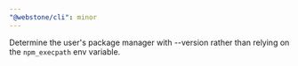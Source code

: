 ```yaml
---
"@webstone/cli": minor
---
```


Determine the user's package manager with <pkg-manager> --version rather than relying on the `npm_execpath` env variable.
